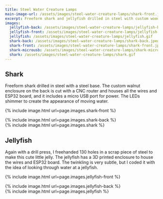 ```yaml
---
title: Steel Water Creature Lamps
main-image-url: /assets/images/steel-water-creature-lamps/shark-front.jpeg
excerpt: Freeform shark and jellyfish drilled in steel with custom wood enclosure on the back to house wires and stuff.
images:
  jellyfish-back: /assets/images/steel-water-creature-lamps/jellyfish-back.jpeg
  jellyfish-front: /assets/images/steel-water-creature-lamps/jellyfish-front.jpeg
  jellyfish: /assets/images/steel-water-creature-lamps/jellyfish.gif
  shark-back: /assets/images/steel-water-creature-lamps/shark-back.jpeg
  shark-front: /assets/images/steel-water-creature-lamps/shark-front.jpeg
  shark-microusb: /assets/images/steel-water-creature-lamps/shark-microusb.jpeg
  shark: /assets/images/steel-water-creature-lamps/shark.gif
---
```


<h2>Shark</h2>

Freeform shark drilled in steel with a steel base. The custom walnut enclosure on the back is cut with a CNC router and houses all the wires and ESP32 board, and it includes a micro USB port for power. The LEDs shimmer to create the appearance of moving water.

{% include image.html url=page.images.shark-front %}

<div class="column-container">
  <div class="p column">
    {% include image.html url=page.images.shark-back %}
  </div>
  <div class="p column">
    {% include image.html url=page.images.shark %}
  </div>
</div>

<h2>Jellyfish</h2>

Again with a drill press, I freehanded 130 holes in a scrap piece of steel to make this cute little jelly. The jellyfish has a 3D printed enclosure to house the wires and ESP32 board. The twinkling is very subtle, but I coded it with the idea of looking through water at a jellyfish.

{% include image.html url=page.images.jellyfish-front %}

<div class="column-container">
  <div class="p column">
    {% include image.html url=page.images.jellyfish-back %}
  </div>
  <div class="p column">
    {% include image.html url=page.images.jellyfish %}
  </div>
</div>
